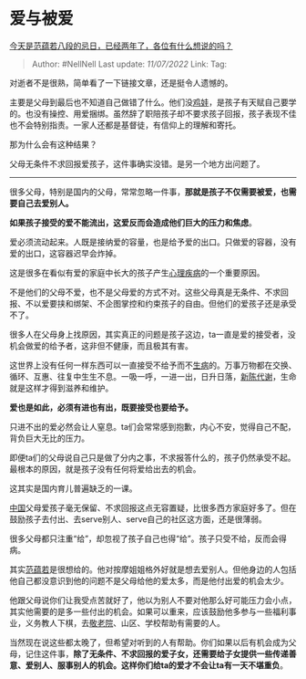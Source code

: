 # 爱与被爱
[今天是范蕴若八段的忌日，已经两年了，各位有什么想说的吗？](https://www.zhihu.com/question/541089284/answer/2562576568)

> Author: #NellNell 
> Last update: *11/07/2022* 
> Link: 
> Tag: 

对逝者不是很熟，简单看了一下链接文章，还是挺令人遗憾的。

主要是父母到最后也不知道自己做错了什么。他们没[鸡娃](https://www.zhihu.com/search?q=%E9%B8%A1%E5%A8%83&search_source=Entity&hybrid_search_source=Entity&hybrid_search_extra=%7B%22sourceType%22%3A%22answer%22%2C%22sourceId%22%3A2562576568%7D)，是孩子有天赋自己要学的。也没有操控、用爱捆绑。虽然辞了职陪孩子却不要求孩子回报，孩子表现不佳也不会特别指责。一家人还都是基督徒，有信仰上的理解和寄托。

那为什么会有这种结果？

父母无条件不求回报爱孩子，这件事确实没错。是另一个地方出问题了。

---

很多父母，特别是国内的父母，常常忽略一件事，**那就是孩子不仅需要被爱，也需要自己去爱别人。**

**如果孩子接受的爱不能流出，这爱反而会造成他们巨大的压力和焦虑**。

爱必须流动起来。人既是接纳爱的容量，也是给予爱的出口。只做爱的容器，没有爱的出口，这容器迟早会炸掉。

这是很多在看似有爱的家庭中长大的孩子产生[心理疾病](https://www.zhihu.com/search?q=%E5%BF%83%E7%90%86%E7%96%BE%E7%97%85&search_source=Entity&hybrid_search_source=Entity&hybrid_search_extra=%7B%22sourceType%22%3A%22answer%22%2C%22sourceId%22%3A2562576568%7D)的一个重要原因。

不是他们的父母不爱，也不是父母爱的方式不对。这些父母真是无条件、不求回报、不以爱要挟和绑架、不企图掌控和约束孩子的自由。但他们的爱孩子还是承受不了。

很多人在父母身上找原因，其实真正的问题是孩子这边，ta一直是爱的接受者，没机会做爱的给予者，这非但不健康，而且极其有害。

这世界上没有任何一样东西可以一直接受不给予而不[生病](https://www.zhihu.com/search?q=%E7%94%9F%E7%97%85&search_source=Entity&hybrid_search_source=Entity&hybrid_search_extra=%7B%22sourceType%22%3A%22answer%22%2C%22sourceId%22%3A2562576568%7D)的。万事万物都在交换、循环、互惠、往复中生生不息。一吸一呼，一进一出，日升日落，[新陈代谢](https://www.zhihu.com/search?q=%E6%96%B0%E9%99%88%E4%BB%A3%E8%B0%A2&search_source=Entity&hybrid_search_source=Entity&hybrid_search_extra=%7B%22sourceType%22%3A%22answer%22%2C%22sourceId%22%3A2562576568%7D)，生命就是这样才得到滋养和维护。

**爱也是如此，必须有进也有出，既要接受也要给予。**

只进不出的爱必然会让人窒息。ta们会常常感到抱歉，内心不安，觉得自己不配，背负巨大无比的压力。

即便ta们的父母说自己只是做了分内之事，不求报答什么的，孩子仍然承受不起。最根本的原因，就是孩子没有任何将爱给出去的机会。

这其实是国内育儿普遍缺乏的一课。

[中国](https://www.zhihu.com/search?q=%E4%B8%AD%E5%9B%BD&search_source=Entity&hybrid_search_source=Entity&hybrid_search_extra=%7B%22sourceType%22%3A%22answer%22%2C%22sourceId%22%3A2562576568%7D)父母爱孩子毫无保留、不求回报这点无容置疑，比很多西方家庭好多了。但在鼓励孩子去付出、去serve别人、serve自己的社区这方面，还是很薄弱。

很多父母都只注重“给”，却忽视了孩子自己也得“给”。孩子只受不给，反而会得病。

其实[范蕴若](https://www.zhihu.com/search?q=%E8%8C%83%E8%95%B4%E8%8B%A5&search_source=Entity&hybrid_search_source=Entity&hybrid_search_extra=%7B%22sourceType%22%3A%22answer%22%2C%22sourceId%22%3A2562576568%7D)是很想给的。他对按摩姐姐格外好就是想去爱别人。但他身边的人包括他自己都没意识到他的问题不是父母给他的爱太多，而是他付出爱的机会太少。

他跟父母说你们让我受点苦就好了，他以为别人不要对他那么好可能压力会小点，其实他需要的是多一些付出的机会。如果可以重来，应该鼓励他多参与一些福利事业，义务教人下棋，去[敬老院](https://www.zhihu.com/search?q=%E6%95%AC%E8%80%81%E9%99%A2&search_source=Entity&hybrid_search_source=Entity&hybrid_search_extra=%7B%22sourceType%22%3A%22answer%22%2C%22sourceId%22%3A2562576568%7D)、山区、学校帮助有需要的人。

当然现在说这些都太晚了，但希望对听到的人有帮助。你们如果以后有机会成为父母，记住这件事，**除了无条件、不求回报的爱子女，还需要给子女提供一些传递善意、爱别人、服事别人的机会。这样你们给ta的爱才不会让ta有一天不堪重负**。